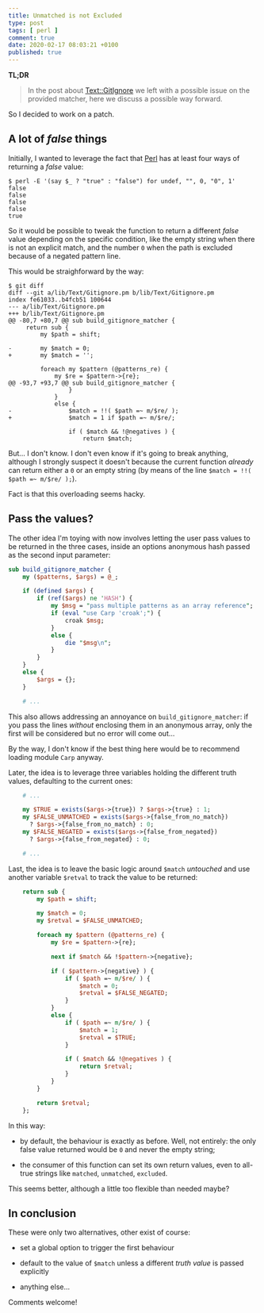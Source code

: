 ```yaml
---
title: Unmatched is not Excluded
type: post
tags: [ perl ]
comment: true
date: 2020-02-17 08:03:21 +0100
published: true
---
```


**TL;DR**

> In the post about [Text::GitIgnore][] we left with a possible issue on the
> provided matcher, here we discuss a possible way forward.

So I decided to work on a patch.

## A lot of *false* things

Initially, I wanted to leverage the fact that [Perl][] has at least four
ways of returning a *false* value:

```shell
$ perl -E '(say $_ ? "true" : "false") for undef, "", 0, "0", 1'
false
false
false
false
true
```

So it would be possible to tweak the function to return a different *false*
value depending on the specific condition, like the empty string when there
is not an explicit match, and the number `0` when the path is excluded
because of a negated pattern line.

This would be straighforward by the way:

```shell
$ git diff
diff --git a/lib/Text/Gitignore.pm b/lib/Text/Gitignore.pm
index fe61033..b4fcb51 100644
--- a/lib/Text/Gitignore.pm
+++ b/lib/Text/Gitignore.pm
@@ -80,7 +80,7 @@ sub build_gitignore_matcher {
     return sub {
         my $path = shift;
 
-        my $match = 0;
+        my $match = '';
 
         foreach my $pattern (@patterns_re) {
             my $re = $pattern->{re};
@@ -93,7 +93,7 @@ sub build_gitignore_matcher {
                 }
             }
             else {
-                $match = !!( $path =~ m/$re/ );
+                $match = 1 if $path =~ m/$re/;
 
                 if ( $match && !@negatives ) {
                     return $match;
```

But... I don't know. I don't even know if it's going to break anything,
although I strongly suspect it doesn't because the current function
*already* can return either a `0` or an empty string (by means of the line
`$match = !!( $path =~ m/$re/ );`).

Fact is that this overloading seems hacky.

## Pass the values?

The other idea I'm toying with now involves letting the user pass values to
be returned in the three cases, inside an options anonymous hash passed as
the second input parameter:

```perl
sub build_gitignore_matcher {
    my ($patterns, $args) = @_;

    if (defined $args) {
        if (ref($args) ne 'HASH') {
            my $msg = "pass multiple patterns as an array reference";
            if (eval "use Carp 'croak';") {
                croak $msg;
            }
            else {
                die "$msg\n";
            }
        }
    }
    else {
        $args = {};
    }

    # ...
```

This also allows addressing an annoyance on `build_gitignore_matcher`: if
you pass the lines *without* enclosing them in an anonymous array, only the
first will be considered but no error will come out...

By the way, I don't know if the best thing here would be to recommend
loading module `Carp` anyway.

Later, the idea is to leverage three variables holding the different truth
values, defaulting to the current ones:

```perl
    # ...

    my $TRUE = exists($args->{true}) ? $args->{true} : 1;
    my $FALSE_UNMATCHED = exists($args->{false_from_no_match})
      ? $args->{false_from_no_match} : 0;
    my $FALSE_NEGATED = exists($args->{false_from_negated})
      ? $args->{false_from_negated} : 0;

    # ...
```

Last, the idea is to leave the basic logic around `$match` *untouched* and
use another variable `$retval` to track the value to be returned:

```perl
    return sub {
        my $path = shift;

        my $match = 0;
        my $retval = $FALSE_UNMATCHED;

        foreach my $pattern (@patterns_re) {
            my $re = $pattern->{re};

            next if $match && !$pattern->{negative};

            if ( $pattern->{negative} ) {
                if ( $path =~ m/$re/ ) {
                    $match = 0;
                    $retval = $FALSE_NEGATED;
                }
            }
            else {
                if ( $path =~ m/$re/ ) {
                    $match = 1;
                    $retval = $TRUE;
                }

                if ( $match && !@negatives ) {
                    return $retval;
                }
            }
        }

        return $retval;
    };
```

In this way:

- by default, the behaviour is exactly as before. Well, not entirely: the
  only false value returned would be `0` and never the empty string;

- the consumer of this function can set its own return values, even to
  all-true strings like `matched`, `unmatched`, `excluded`.

This seems better, although a little too flexible than needed maybe?


## In conclusion

These were only two alternatives, other exist of course:

- set a global option to trigger the first behaviour

- default to the value of `$match` unless a different *truth value* is
  passed explicitly

- anything else...

Comments welcome!

[Text::Gitignore]: https://metacpan.org/pod/Text::Gitignore
[CPAN]: https://metacpan.org/
[Perl]: https://www.perl.org/
